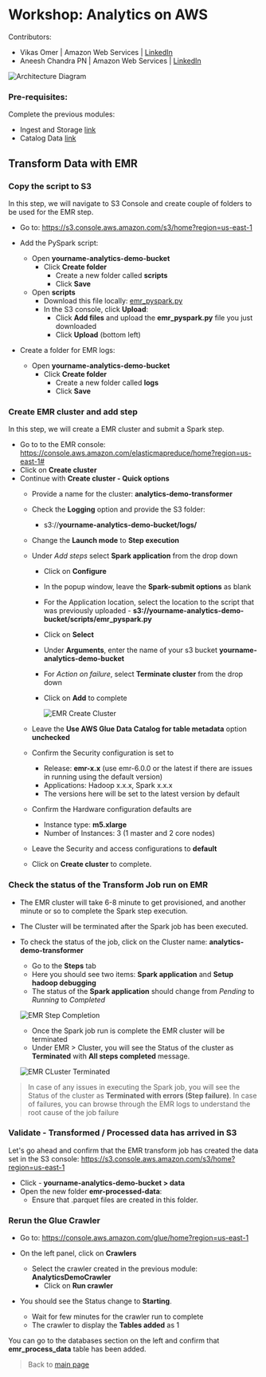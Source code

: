 # Workshop: Analytics on AWS

Contributors:

* Vikas Omer | Amazon Web Services | [LinkedIn](https://www.linkedin.com/in/vikas-omer/)
* Aneesh Chandra PN | Amazon Web Services | [LinkedIn](https://www.linkedin.com/in/aneesh-chandra-pn/)

![Architecture Diagram](../img/emr.png)


### Pre-requisites:  

Complete the previous modules:  
* Ingest and Storage [link](../modules/ingest.md)
* Catalog Data [link](../modules/catalog.md)


## Transform Data with EMR

### Copy the script to S3

In this step, we will navigate to S3 Console and create couple of folders to be used for the EMR step.

* Go to: https://s3.console.aws.amazon.com/s3/home?region=us-east-1
* Add the PySpark script:
    * Open **yourname-analytics-demo-bucket**
        * Click **Create folder**
            * Create a new folder called **scripts**
            * Click **Save**
    * Open **scripts**
        * Download this file locally: [emr_pyspark.py](../scripts/emr_pyspark.py)
        * In the S3 console, click **Upload**:
            * Click **Add files** and upload the **emr_pyspark.py** file you just downloaded
            * Click **Upload** (bottom left)

* Create a folder for EMR logs:
    * Open **yourname-analytics-demo-bucket**
        * Click **Create folder**
            * Create a new folder called **logs**
            * Click **Save**

### Create EMR cluster and add step

In this step, we will create a EMR cluster and submit a Spark step.

* Go to to the EMR console: https://console.aws.amazon.com/elasticmapreduce/home?region=us-east-1#
* Click on **Create cluster**
* Continue with **Create cluster - Quick options**
    * Provide a name for the cluster: **analytics-demo-transformer**
    * Check the **Logging** option and provide the S3 folder:
        * s3://**yourname-analytics-demo-bucket/logs/**
    * Change the **Launch mode** to **Step execution**
    * Under _Add steps_ select **Spark application** from the drop down 
        * Click on **Configure**
        * In the popup window, leave the **Spark-submit options** as blank
        * For the Application location, select the location to the script that was previously uploaded - 
        **s3://yourname-analytics-demo-bucket/scripts/emr_pyspark.py**
        * Click on **Select**
        * Under **Arguments**, enter the name of your s3 bucket **yourname-analytics-demo-bucket**
        * For _Action on failure_, select **Terminate cluster** from the drop down
        * Click on **Add** to complete
         
            ![EMR Create Cluster](../img/emr-create-cluster.jpg)
    
    * Leave the **Use AWS Glue Data Catalog for table metadata** option **unchecked**
    * Confirm the Security configuration is set to 
        * Release: **emr-x.x** (use emr-6.0.0 or the latest if there are issues in running using the default version)
        * Applications: Hadoop x.x.x, Spark x.x.x
        * The versions here will be set to the latest version by default        
    * Confirm the Hardware configuration defaults are 
        * Instance type: **m5.xlarge**
        * Number of Instances: 3 (1 master and 2 core nodes)
    * Leave the Security and access configurations to **default**
    * Click on **Create cluster** to complete. 


### Check the status of the Transform Job run on EMR

* The EMR cluster will take 6-8 minute to get provisioned, and another minute or so to complete the Spark step execution.
* The Cluster will be terminated after the Spark job has been executed.
* To check the status of the job, click on the Cluster name: **analytics-demo-transformer**
    * Go to the **Steps** tab
    * Here you should see two items: **Spark application** and **Setup hadoop debugging**
    * The status of the **Spark application** should change from _Pending_ to _Running_ to _Completed_
    
    ![EMR Step Completion](../img/emr-step-completion.jpg)
    
    * Once the Spark job run is complete the EMR cluster will be terminated
    * Under EMR > Cluster, you will see the Status of the cluster as **Terminated** with **All steps completed** message.
    
    ![EMR CLuster Terminated](../img/emr-cluster-terminated.jpg)
    
> In case of any issues in executing the Spark job, you will see the Status of the cluster as **Terminated with errors (Step failure)**. In case of failures, you can browse through the EMR logs to understand the root cause of the job failure

### Validate - Transformed / Processed data has arrived in S3

Let's go ahead and confirm that the EMR transform job has created the data set in the S3 console: https://s3.console.aws.amazon.com/s3/home?region=us-east-1

* Click - **yourname-analytics-demo-bucket > data**
* Open the new folder **emr-processed-data**:
    * Ensure that .parquet files are created in this folder.

### Rerun the Glue Crawler

* Go to: https://console.aws.amazon.com/glue/home?region=us-east-1
* On the left panel, click on **Crawlers** 
    * Select the crawler created in the previous module: **AnalyticsDemoCrawler**
        * Click on **Run crawler**
    
* You should see the Status change to **Starting**.
    * Wait for few minutes for the crawler run to complete
    * The crawler to display the **Tables added** as 1

You can go to the databases section on the left and confirm that **emr_process_data** table has been added.

> Back to [main page](../readme.md)
